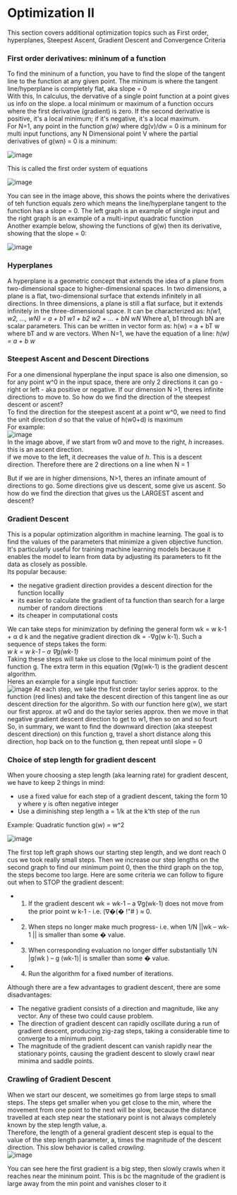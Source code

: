 # Optimization II

This section covers additional optimization topics such as First order, hyperplanes, Steepest Ascent, Gradient Descent and Convergence Criteria

### First order derivatives: mininum of a function  
To find the mininum of a function, you have to find the slope of the tangent line to the function at any given point. The mininum is where the tangent line/hyperplane is completely flat, aka slope = 0  
With this, In calculus, the dervative of a single point function at a point gives us info on the slope. a local minimum or maximum of a function occurs where the first derivative (gradient) is zero. If the second derivative is positive, it's a local minimum; if it's negative, it's a local maximum.   
For N=1, any point in the function _g(w)_  where dg(v)/dw = 0 is a mininum 
for multi input functions, any N Dimensional point V where the partial derivatives of g(wn) = 0  is a mininum:  
  
![image](https://github.com/erazo-janet/machinelearning/assets/76828004/e304668d-4031-4a78-a329-fc24c42f24b8)    
  
This is called the first order system of equations    
   
![image](https://github.com/erazo-janet/machinelearning/assets/76828004/d31515b9-0c85-4c66-9076-3620f8c158b0)  
  
You can see in the image above, this shows the points where the derivatives of teh function equals zero which means the line/hyperplane tangent to the function has a slope = 0. The left graph is an example of single input and the right graph is an example of a multi-input quadratic function  
Another example below, showing the functions of g(w) then its derivative, showing that the slope = 0:  
  
![image](https://github.com/erazo-janet/machinelearning/assets/76828004/649aec06-fefb-4a3d-8685-c8d63dfb55df)  

### Hyperplanes
A hyperplane is a geometric concept that extends the idea of a plane from two-dimensional space to higher-dimensional spaces. In two dimensions, a plane is a flat, two-dimensional surface that extends infinitely in all directions. In three dimensions, a plane is still a flat surface, but it extends infinitely in the three-dimensional space.
It can be characterized as: _h(w1, w2, …, wN) = a + b1 w1 + b2 w2 + … + bN wN_ Where a1, b1 through bN are scalar parameters. This can be written in vector form as: h(w) = a + bT w where bT and w are vectors. When N=1, we have the equation of a line: _h(w) = a + b w_

### Steepest Ascent and Descent Directions
For a one dimensional hyperplane the input space is also one dimension, so for any point w^0 in the input space, there are only 2 directions it can go - right or left - aka positive or negative. If our dimension N >1, theres infinite directions to move to. So how do we find the direction of the steepest descent or ascent?  
To find the direction for the steepest ascent at a point w^0, we need to find the unit direction _d_ so that the value of h(w0+d) is maximum   
For example:  
![image](https://github.com/erazo-janet/machinelearning/assets/76828004/0f049b1e-08ad-4781-8ea5-a5d9e0afa2a2)   
In the image above, if we start from w0 and move to the right, _h_ increases. this is an ascent direction.  
if we move to the left, it decreases the value of _h_. This is a descent direction. Therefore there are 2 directions on a line when N = 1  
  
But if we are in higher dimensions, N>1, theres an infinate amount of directions to go. Some directions give us descent, some give us ascent. So how do we find the direction that gives us the LARGEST ascent and descent?


### Gradient Descent
This is a popular optimization algorithm in machine learning. The goal is to find the values of the parameters that minimize a given objective function. It's particularly useful for training machine learning models because it enables the model to learn from data by adjusting its parameters to fit the data as closely as possible.  
Its popular because:  
* the negative gradient direction provides a descent direction for the function locallly
* its easier to calculate the gradient of ta function than search for a large number of random directions
* its cheaper in computational costs
  
We can take steps for minimization by defining the general form wk = w k-1 + α d k and the negative gradient direction dk = -∇g(w k-1). Such a sequence of steps takes the form:  
_w k = w k-1 – a ∇g(wk-1)_  
Taking these steps will take us close to the local minimum point of the function g. The extra term in this equation (∇g(wk-1) is the gradient descent algorithm.  
Heres an example for a single input function:   
![image](https://github.com/erazo-janet/machinelearning/assets/76828004/11ce6008-3db2-45a2-9682-e5012162c6cc) 
At each step, we take the first order taylor series approx. to the function (red lines) and take the descent direction of this tangent line as our descent direction for the algorithm. So with our function here g(w), we start our first approx. at w0 and do the taylor series approx. then we move in that negative gradient descent direction to get to w1, then so on and so fourt  
So, in summary, we want to find the downward direction (aka steepest descent direction) on this function g, travel a short distance along this direction, hop back on to the function g, then repeat until slope = 0

### Choice of step length for gradient descent
When youre choosing a step length (aka learning rate) for gradient descent, we have to keep 2 things in mind:  
* use a fixed value for each step of a gradient descent, taking the form 10 y where y is often negative integer
* Use a diminishing step length a = 1/k at the k’th step of the run

Example: Quadratic function g(w) = w^2  
  
![image](https://github.com/erazo-janet/machinelearning/assets/76828004/4ef19f2e-e703-4e57-ae8b-e4f74bea3786)  

The first top left graph shows our starting step length, and we dont reach 0 cus we took really small steps. Then we increase our step lengths on the second graph to find our minimum point 0, then the third graph on the top, the steps become too large. Here are some criteria we can follow to figure out when to STOP the gradient descent:  
* 1. If the gradient descent wk = wk-1 – a ∇g(wk-1) does not move from the prior point w k-1 - i.e. (∇�(� !"# ) ≈ 0.
* 2. When steps no longer make much progress- i.e. when 1/N ||wk – wk-1 || is smaller than some � value.
* 3. When corresponding evaluation no longer differ substantially 1/N |g(wk ) – g (wk-1)| is smaller than some � value.
* 4. Run the algorithm for a fixed number of iterations.

Although there are a few advantages to gradient descent, there are some disadvantages:  
* The negative gradient consists of a direction and magnitude, like any vector. Any of these two could cause problem.
* The direction of gradient descent can rapidly oscillate during a run of gradient descent, producing zig-zag steps, taking a considerable time to converge to a minimum point.
* The magnitude of the gradient descent can vanish rapidly near the stationary points, causing the gradient descent to slowly crawl near minima and saddle points.

### Crawling of Gradient Descent
When we start our descent, we someitimes go from large steps to small steps. The steps get smaller when you get close to the min, where the movement from one point to the next will be slow, because the distance travelled at each step near the stationary point is not always completely known by the step length value, a.  
Therefore, the length of a general gradient descent step is equal to the value of the step length parameter, a, times the magnitude of the descent direction. This slow behavior is called _crawling_.  
![image](https://github.com/erazo-janet/machinelearning/assets/76828004/e7352476-4784-4977-a48a-314fb9d82fa9)  

You can see here the first gradient is a big step, then slowly crawls when it reaches near the mininum point. This is bc the magnitude of the gradient is large away from the min point and vanishes closer to it







